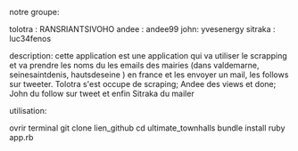 notre groupe:

tolotra : RANSRIANTSIVOHO
andee : andee99
john: yvesenergy
sitraka : luc34fenos

description:
cette application est une application qui va utiliser le scrapping et va prendre les noms du les emails des mairies (dans valdemarne, seinesaintdenis, hautsdeseine ) en france et les envoyer un mail, les follows sur tweeter.
Tolotra s'est occupe de scraping; Andee des views et done; John du follow sur tweet et enfin Sitraka du mailer 

utilisation:

ovrir terminal
git clone lien_github
cd ultimate_townhalls
bundle install
ruby app.rb